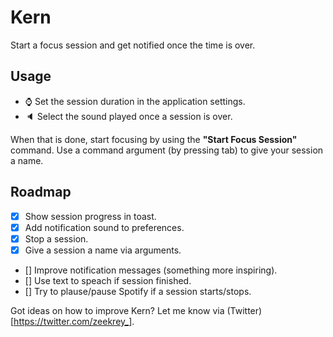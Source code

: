 # Kern

Start a focus session and get notified once the time is over.

## Usage

- ⌚ Set the session duration in the application settings.
- 🔈 Select the sound played once a session is over.

When that is done, start focusing by using the **"Start Focus Session"** command. Use a command argument (by pressing tab) to give your session a name.

## Roadmap

- [x] Show session progress in toast.
- [x] Add notification sound to preferences.
- [x] Stop a session.
- [x] Give a session a name via arguments.
- [] Improve notification messages (something more inspiring).
- [] Use text to speach if session finished.
- [] Try to plause/pause Spotify if a session starts/stops.

Got ideas on how to improve Kern? Let me know via (Twitter)[https://twitter.com/zeekrey_].
